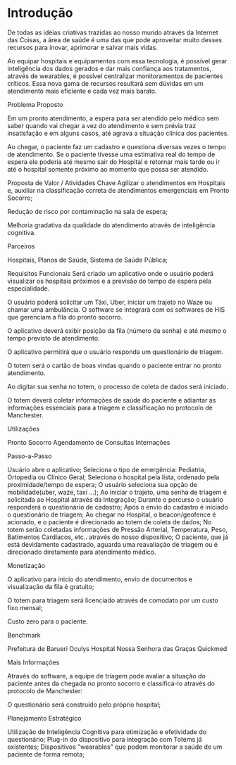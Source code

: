 # Introdução

De todas as idéias criativas trazidas ao nosso mundo através da Internet das Coisas, a área de saúde é uma das que pode aproveitar muito desses recursos para inovar, aprimorar e salvar mais vidas.

Ao equipar hospitais e equipamentos com essa tecnologia, é possível gerar inteligência dos dados gerados e dar mais confiança aos tratamentos, através de wearables, é possível centralizar monitoramentos de pacientes críticos. Essa nova gama de recursos resultará sem dúvidas em um atendimento mais eficiente e cada vez mais barato.



Problema Proposto

Em um pronto atendimento, a espera para ser atendido pelo médico sem saber quando vai chegar a vez do atendimento e sem prévia traz insatisfação e em alguns casos, até agrava a situação clínica dos pacientes.

Ao chegar, o paciente faz um cadastro e questiona diversas vezes o tempo de atendimento. Se o paciente tivesse uma estimativa real do tempo de espera ele poderia até mesmo sair do Hospital e retornar mais tarde ou ir até o hospital somente próximo ao momento que possa ser atendido.



Proposta de Valor / Atividades Chave
Agilizar o atendimentos em Hospitais e, auxiliar na classificação correta de atendimentos emergenciais em Pronto Socorro;

Redução de risco por contaminação na sala de espera;

Melhoria gradativa da qualidade do atendimento através de inteligência cognitiva.



Parceiros

Hospitais, Planos de Saúde, Sistema de Saúde Pública;



Requisitos Funcionais
Será criado um aplicativo onde o usuário poderá visualizar os hospitais próximos e a previsão do tempo de espera pela especialidade.

O usuário poderá solicitar um Táxi, Uber, iniciar um trajeto no Waze ou chamar uma ambulância.
O software se integrará com os softwares de HIS que gerenciam a fila do pronto socorro.

O aplicativo deverá exibir posição da fila (número da senha) e até mesmo o tempo previsto de atendimento.

O aplicativo permitirá que o usuário responda um questionário de triagem.

O totem será o cartão de boas vindas quando o paciente entrar no pronto atendimento.

Ao digitar sua senha no totem, o processo de coleta de dados será iniciado.

O totem deverá coletar informações de saúde do paciente e adiantar as informações essenciais para a triagem e classificação no protocolo de Manchester.



Utilizações

Pronto Socorro
Agendamento de Consultas
Internações


Passo-a-Passo

Usuário abre o aplicativo;
Seleciona o tipo de emergência: Pediatria, Ortopedia ou Clínico Geral;
Seleciona o hospital pela lista, ordenado pela proximidade/tempo de espera;
O usuário seleciona sua opção de mobilidade(uber, waze, taxi ...);
Ao iniciar o trajeto, uma senha de triagem é solicitada ao Hospital através da Integração;
Durante o percurso o usuário responderá o questionário de cadastro;
Após o envio do cadastro é iniciado o questionário de triagem;
Ao chegar no Hospital, o beacon/geofence é acionado, e o paciente é direcionado ao totem de coleta de dados;
No totem serão coletadas informações de Pressão Arterial, Temperatura, Peso, Batimentos Cardíacos, etc.. através do nosso dispositivo;
O paciente, que já está devidamente cadastrado, aguarda uma reavaliação de triagem ou é direcionado diretamente para atendimento médico.


Monetização

O aplicativo para inicio do atendimento, envio de documentos e visualização da fila é gratuito;

O totem para triagem será licenciado através de comodato por um custo fixo mensal;

Custo zero para o paciente.



Benchmark

Prefeitura de Barueri
Oculys
Hospital Nossa Senhora das Graças
Quickmed

Mais Informações

Através do software, a equipe de triagem pode avaliar a situação do paciente antes da chegada no pronto socorro e classificá-lo através do protocolo de Manchester:



O questionário será construído pelo próprio hospital;


Planejamento Estratégico

Utilização de Inteligência Cognitiva para otimização e efetividade do questionário;
Plug-in do dispositivo para integração com Totems já existentes;
Dispositivos "wearables" que podem monitorar a saúde de um paciente de forma remota;





